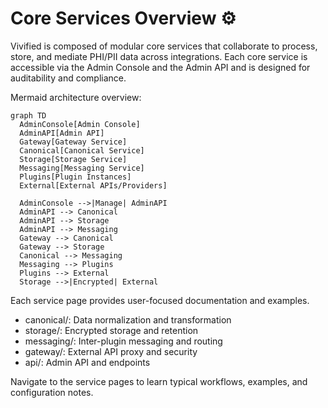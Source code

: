 # Core Services Overview :gear: 

Vivified is composed of modular core services that collaborate to process, store, and mediate PHI/PII data across integrations. Each core service is accessible via the Admin Console and the Admin API and is designed for auditability and compliance.

Mermaid architecture overview:

```mermaid
graph TD
  AdminConsole[Admin Console]
  AdminAPI[Admin API]
  Gateway[Gateway Service]
  Canonical[Canonical Service]
  Storage[Storage Service]
  Messaging[Messaging Service]
  Plugins[Plugin Instances]
  External[External APIs/Providers]

  AdminConsole -->|Manage| AdminAPI
  AdminAPI --> Canonical
  AdminAPI --> Storage
  AdminAPI --> Messaging
  Gateway --> Canonical
  Gateway --> Storage
  Canonical --> Messaging
  Messaging --> Plugins
  Plugins --> External
  Storage -->|Encrypted| External
```

Each service page provides user-focused documentation and examples.

- canonical/: Data normalization and transformation
- storage/: Encrypted storage and retention
- messaging/: Inter-plugin messaging and routing
- gateway/: External API proxy and security
- api/: Admin API and endpoints

Navigate to the service pages to learn typical workflows, examples, and configuration notes.
